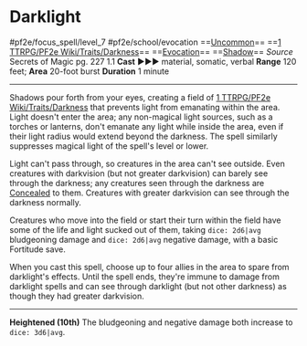 # Darklight
#pf2e/focus_spell/level_7 #pf2e/school/evocation 
==[Uncommon](Uncommon.md)== ==[1 TTRPG/PF2e Wiki/Traits/Darkness](1%20TTRPG/PF2e%20Wiki/Traits/Darkness)== ==[Evocation](Evocation.md)== ==[Shadow](Shadow.md)==
*Source* Secrets of Magic pg. 227 1.1
**Cast** ►►► material, somatic, verbal
**Range** 120 feet; **Area** 20-foot burst
**Duration** 1 minute

---
Shadows pour forth from your eyes, creating a field of [1 TTRPG/PF2e Wiki/Traits/Darkness](1%20TTRPG/PF2e%20Wiki/Traits/Darkness) that prevents light from emanating within the area. Light doesn't enter the area; any non-magical light sources, such as a torches or lanterns, don't emanate any light while inside the area, even if their light radius would extend beyond the darkness. The spell similarly suppresses magical light of the spell's level or lower.

Light can't pass through, so creatures in the area can't see outside. Even creatures with darkvision (but not greater darkvision) can barely see through the darkness; any creatures seen through the darkness are [Concealed](Concealed.md) to them. Creatures with greater darkvision can see through the darkness normally.

Creatures who move into the field or start their turn within the field have some of the life and light sucked out of them, taking `dice: 2d6|avg` bludgeoning damage and `dice: 2d6|avg` negative damage, with a basic Fortitude save.

When you cast this spell, choose up to four allies in the area to spare from darklight's effects. Until the spell ends, they're immune to damage from darklight spells and can see through darklight (but not other darkness) as though they had greater darkvision.

<hr>

**Heightened (10th)** The bludgeoning and negative damage both increase to `dice: 3d6|avg`.